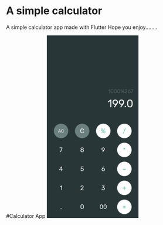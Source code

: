 # A simple calculator

A simple calculator app made with Flutter
Hope you enjoy........

#Calculator App
<img src="./screenshot.png" width="250">
